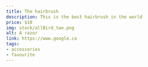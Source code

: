 ```yaml
---
title: The hairbrush
description: This is the best hairbrush in the world
price: $10
img: stock/allBird_two.png
alt: A razor
link: https://www.google.ca
tags:
- accessories
- favourite
---
```


